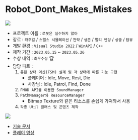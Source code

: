 # Robot_Dont_Makes_Mistakes

![](https://github.com/joonyle99/Robot_Dont_Makes_Mistakes/assets/67359781/8b811a04-b2e4-4464-918e-2562019290de)

* 프로젝트 이름 : `로봇은 실수하지 않아`
* 장르 : `캐주얼` / `스텔스 시뮬레이션` / `전략` / `생존` / `멀티 엔딩` / `싱글` / `탑뷰`
* 개발 환경 : `Visual Studio 2022` / `WinAPI` / `C++`
* 제작 기간 : `2023.05.15` ~ `2023.05.26`
* 수상 내역 : `최우수상` 🏆
* 담당 파트 :
  1. `유햔 상태 머신(FSM) 설계 및 각 상태에 따른 기능 구현`
     - 플레이어 : Idle, Move, Rest, Die
     - 사장님 : Idle, Patrol, Find, Done
  3. `FMOD API를 이용한 SoundManager`
  4. `PathManager와 ResourceManager`
     - Bitmap Texture와 같은 리소스를 손쉽게 가져와서 사용
  6. `각종 Util 클래스 및 콘텐츠 제작`

![](https://github.com/joonyle99/Robot_Dont_Makes_Mistakes/assets/67359781/2726e3c9-bed2-4bbe-89c5-b35e49c4d636)

* [기술 문서](https://github.com/joonyle99/Robot_Dont_Makes_Mistakes/discussions/3)  
* [플레이 영상](https://www.youtube.com/watch?v=wxcprpCqLQU)
